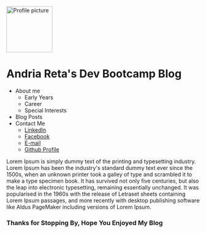 <!DOCTYPE html>
<html>
  <head>
    <title>Andria's DBC Blog</title>
  <meta charset="UTF-8">

  </head>
  <body>
   <img src= "https://scontent-lax3-1.xx.fbcdn.net/hphotos-xta1/v/t1.0-9/12105693_10102816920495604_8577492368062294994_n.jpg?oh=c964d5ba437d268661a531b90182ad73&oe=57003DA0" alt="Profile picture" height="120" width="120">
    <h1> Andria Reta's Dev Bootcamp Blog </h1>
    <ul>
      <li> About me
        <ul>
          <li> Early Years </li>
          <li> Career </li>
          <li> Special Interests </li>
      </ul>
        </li>
        <li> Blog Posts </li>
        <li> Contact Me
        <ul>
          <li><a href="https://www.linkedin.com/profile/view?id=AAMAAAWNV5gBWRxpghDVUhy8WcZvkXqZ1lEjEYU&trk=hp-identity-name"> LinkedIn </a> </li>
          <li><a href="https://www.facebook.com/miss.reta.3"> Facebook </a> </li>
          <li><a href="mailto:reta.andriay@gmail.com"> E-mail </a> </li>
          <li><a href="https://github.com/andriayr"> Github Profile</a> </li>
        </ul>
      </ul>
      <p> Lorem Ipsum is simply dummy text of the printing and typesetting industry. Lorem Ipsum has been the industry's standard dummy text ever since the 1500s, when an unknown printer took a galley of type and scrambled it to make a type specimen book. It has survived not only five centuries, but also the leap into electronic typesetting, remaining essentially unchanged. It was popularised in the 1960s with the release of Letraset sheets containing Lorem Ipsum passages, and more recently with desktop publishing software like Aldus PageMaker including versions of Lorem Ipsum.<p>

<h3> Thanks for Stopping By, Hope You Enjoyed My Blog </h3>

